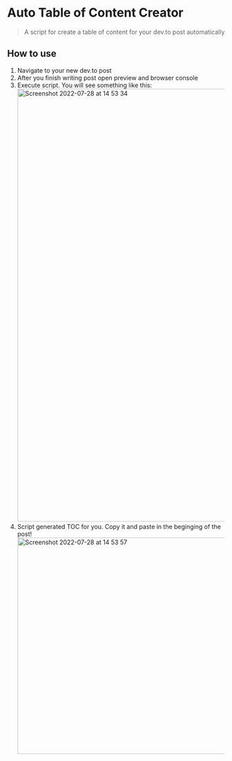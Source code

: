 # Auto Table of Content Creator
> A script for create a table of content for your dev.to post automatically

## How to use
1. Navigate to your new dev.to post
1. After you finish writing post open preview and browser console
1. Execute script. You will see something like this:
    <img width="1000" alt="Screenshot 2022-07-28 at 14 53 34" src="https://user-images.githubusercontent.com/61039123/181498837-14074970-d3ec-4b5d-a315-d3398f98cd1d.png">
1. Script generated TOC for you. Copy it and paste in the beginging of the post!  
    <img width="500" alt="Screenshot 2022-07-28 at 14 53 57" src="https://user-images.githubusercontent.com/61039123/181498858-8e5d044c-b586-4d23-b42b-34fbf4a18694.png">

